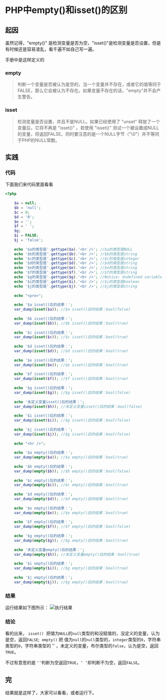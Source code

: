# PHP中empty()和isset()的区别

## 起因
虽然记得，"empty()" 是检测变量是否为空，"isset()"是检测变量是否设置，但是有时候还是容易凌乱，看千遍不如自己写一遍。

手册中是这样定义的

### empty
> 判断一个变量是否被认为是空的，当一个变量并不存在，或者它的值等同于FALSE，那么它会被认为不存在。如果变量不存在的话，"empty"并不会产生警告。

### isset
> 检测变量是否设置，并且不是NULL。如果已经使用了 "unset" 释放了一个变量后，它将不再是 "isset()" 。若使用 "isset()" 测试一个被设置成NULL的变量，将返回FALSE。同时要注意的是一个NULL字节（"\0"）并不等同于PHP的NULL常数。

## 实践
### 代码
下面我们来代码里面看看

``` php
<?php
 
    $a = null;
    $b = 'null';
    $c = 0;
    $d = '0';
    $e = '';
    $f = ' ';
    $g;
    $i = FALSE;
    $j = 'false';
 
    echo '$a的类型是'.gettype($a).'<br />'; //$a的类型是NULL
    echo '$b的类型是'.gettype($b).'<br />'; //$b的类型是string
    echo '$c的类型是'.gettype($c).'<br />'; //$c的类型是integer
    echo '$d的类型是'.gettype($d).'<br />'; //$d的类型是string
    echo '$e的类型是'.gettype($e).'<br />'; //$e的类型是string
    echo '$f的类型是'.gettype($f).'<br />'; //$f的类型是string
    echo '$g的类型是'.gettype($g).'<br />'; //Notice: Undefined variable: g in E:\WWW\pdemo\demo6.php on line 17 $g的类型是NULL
    echo '$i的类型是'.gettype($i).'<br />'; //$i的类型是boolean
    echo '$j的类型是'.gettype($j).'<br />'; //$j的类型是string
    
    echo "<pre>";
 
    echo '$a isset()后的结果：';
    var_dump(isset($a)); //$a isset()后的结果：bool(false)
 
    echo '$b isset()后的结果：';
    var_dump(isset($b)); //$b isset()后的结果：bool(true)
 
    echo '$c isset()后的结果：';
    var_dump(isset($c)); //$c isset()后的结果：bool(true)
 
    echo '$d isset()后的结果：';
    var_dump(isset($d)); //$d isset()后的结果：bool(true)
 
    echo '$e isset()后的结果：';
    var_dump(isset($e)); //$e isset()后的结果：bool(true)
 
    echo '$f isset()后的结果：';
    var_dump(isset($f)); //$f isset()后的结果：bool(true)
 
    echo '$g isset()后的结果：';
    var_dump(isset($g)); //$g isset()后的结果：bool(false)
 
    echo '未定义变量isset()后的结果：';
    var_dump(isset($h)); //未定义变量isset()后的结果：bool(false)
 
    echo '$i isset()后的结果：';
    var_dump(isset($i)); //$g isset()后的结果：bool(false)
 
    echo '$j isset()后的结果：';
    var_dump(isset($j)); //$g isset()后的结果：bool(false)
 
    echo "<hr />";
 
    echo '$a empty()后的结果：';
    var_dump(empty($a)); //$a empty()后的结果：bool(true)
 
    echo '$b empty()后的结果：';
    var_dump(empty($b)); //$b empty()后的结果：bool(false)
 
    echo '$c empty()后的结果：';
    var_dump(empty($c)); //$c empty()后的结果：bool(true)
 
    echo '$d empty()后的结果：';
    var_dump(empty($d)); //$d empty()后的结果：bool(true)
 
    echo '$e empty()后的结果：';
    var_dump(empty($e)); //$e empty()后的结果：bool(true)
 
    echo '$f empty()后的结果：';
    var_dump(empty($f)); //$f empty()后的结果：bool(false)
 
    echo '$g empty()后的结果：';
    var_dump(empty($g)); //$g empty()后的结果：bool(true)
 
    echo '未定义变量empty()后的结果：';
    var_dump(empty($h)); //未定义变量empty()后的结果：bool(true)
 
    echo '$i empty()后的结果：';
    var_dump(empty($i)); //$g empty()后的结果：bool(true)
 
    echo '$j empty()后的结果：';
    var_dump(empty($j)); //$g empty()后的结果：bool(true)
```
### 结果

运行结果如下图所示：
![执行结果](https://img-blog.csdn.net/20160220105233133)

### 结论

看的出来， `isset()`  把值为`NULL`的`null`类型的和没赋值的，没定义的变量，认为是空，返回`FALSE`;  `empty()` 把 值为`null`的`null`类型的，`integer`类型的`0`，字符串类型的`0`，字符串类型的 '' ，未定义的变量，布尔类型的`false`，认为是空，返回`TRUE`。

不过有意思的是 `‘’`判断为空返回`TRUE`，`‘ ’`却判断不为空，返回`FALSE`。

## 完
结果就是这样了，大家可以看看，或者运行下。